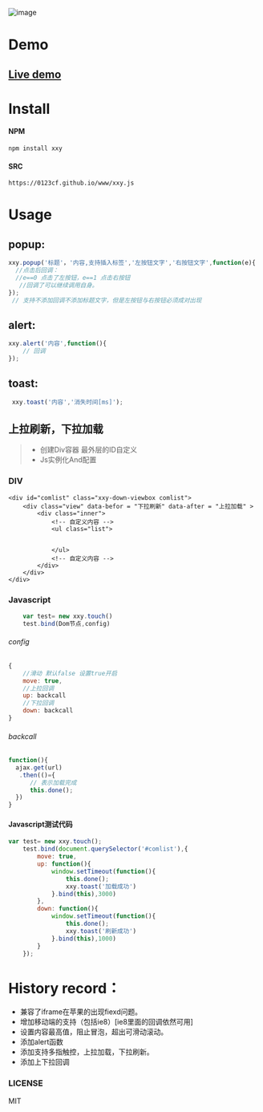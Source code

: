 
![image](https://0123cf.github.io/www/images/logo2.jpg)
# Demo
## [Live demo](https://0123cf.github.io/www/)

# Install

#### NPM
```
npm install xxy
```

#### SRC
```
https://0123cf.github.io/www/xxy.js
```
# Usage
## popup:
```js
xxy.popup('标题'，'内容,支持插入标签','左按钮文字','右按钮文字',function(e){ 
  //点击后回调： 
  //e==0 点击了左按钮，e==1 点击右按钮 
   //回调了可以继续调用自身。 
}); 
 // 支持不添加回调不添加标题文字，但是左按钮与右按钮必须成对出现
```

## alert:
```js
xxy.alert('内容',function(){
    // 回调
}); 
```
## toast:
```js
 xxy.toast('内容','消失时间[ms]');
```
## 上拉刷新，下拉加载

> * 创建Div容器 最外层的ID自定义 
> * Js实例化And配置

### DIV
```
<div id="comlist" class="xxy-down-viewbox comlist">
	<div class="view" data-befor = "下拉刷新" data-after = "上拉加载" >
		<div class="inner">
			<!-- 自定义内容 -->
			<ul class="list">
				
				
			</ul>
			<!-- 自定义内容 -->
		</div>
	</div>
</div>
```
### Javascript
```javascript
	var test= new xxy.touch()
	test.bind(Dom节点,config)
```
###### config	
```javascript
{
	//滑动 默认false 设置true开启
	move: true,
	//上拉回调
	up: backcall
	//下拉回调
	down: backcall
}
```	

###### backcall

```javascript
function(){
  ajax.get(url)
   .then(()={
      // 表示加载完成
      this.done();
  })
}
```
#### Javascript测试代码

```javascript
var test= new xxy.touch();
	test.bind(document.querySelector('#comlist'),{
		move: true,
		up: function(){
			window.setTimeout(function(){
				this.done();
				xxy.toast('加载成功')
			}.bind(this),3000)
		},
		down: function(){
			window.setTimeout(function(){
				this.done();
				xxy.toast('刷新成功')
			}.bind(this),1000)
		}
	});	
```


  [1]: https://0123cf.github.io/www/
  
# History record：

- 兼容了iframe在苹果的出现fiexd问题。
- 增加移动端的支持（包括ie8）[ie8里面的回调依然可用]
- 设置内容最高值，阻止冒泡，超出可滑动滚动。
- 添加alert函数
- 添加支持多指触控，上拉加载，下拉刷新。
- 添加上下拉回调

### LICENSE

MIT
